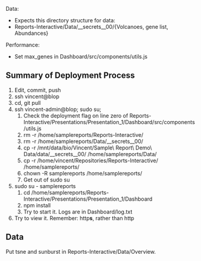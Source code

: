 Data:
* Expects this directory structure for data:
* Reports-Interactive/Data/__secrets__00/{Volcanoes, gene list, Abundances}

Performance:
* Set max_genes in Dashboard/src/components/utils.js

## Summary of Deployment Process

1. Edit, commit, push
2. ssh vincent@blop
3. cd, git pull
4. ssh vincent-admin@blop; sudo su;
    1. Check the deployment flag on line zero of Reports-Interactive/Presentations/Presentation_1/Dashboard/src/components/utils.js
    2. rm -r /home/samplereports/Reports-Interactive/
    3. rm -r /home/samplereports/Data/__secrets__00/
    4. cp -r /mnt/data/bio/Vincent/Sample\ Report\ Demo\ Data/data/__secrets__00/ /home/samplereports/Data/
    5. cp -r /home/vincent/Repositories/Reports-Interactive/ /home/samplereports/
    6. chown -R samplereports /home/samplereports/
    7. Get out of sudo su
5. sudo su - samplereports
    1. cd /home/samplereports/Reports-Interactive/Presentations/Presentation_1/Dashboard
    2. npm install
    3. Try to start it. Logs are in Dashboard/log.txt
6. Try to view it. Remember: http**s**, rather than http


## Data

Put tsne and sunburst in Reports-Interactive/Data/Overview.
